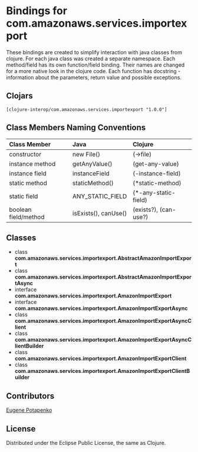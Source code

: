 # Bindings for com.amazonaws.services.importexport

These bindings are created to simplify interaction with java classes from clojure.
For each java class was created a separate namespace.
Each method/field has its own function/field binding.
Their names are changed for a more native look in the clojure code. Each function has docstring - information about the parameters, return value and possible exceptions.

## Clojars

```
[clojure-interop/com.amazonaws.services.importexport "1.0.0"]
```

## Class Members Naming Conventions

| Class Member | Java | Clojure |
|:--|:--|:--|
| constructor | new File() | (->file) |
| instance method | getAnyValue() | (get-any-value) |
| instance field | instanceField | (-instance-field) |
| static method | staticMethod() | (*static-method) |
| static field | ANY_STATIC_FIELD | (*-any-static-field) |
| boolean field/method | isExists(), canUse() | (exists?), (can-use?) |

## Classes

- class **com.amazonaws.services.importexport.AbstractAmazonImportExport**
- class **com.amazonaws.services.importexport.AbstractAmazonImportExportAsync**
- interface **com.amazonaws.services.importexport.AmazonImportExport**
- interface **com.amazonaws.services.importexport.AmazonImportExportAsync**
- class **com.amazonaws.services.importexport.AmazonImportExportAsyncClient**
- class **com.amazonaws.services.importexport.AmazonImportExportAsyncClientBuilder**
- class **com.amazonaws.services.importexport.AmazonImportExportClient**
- class **com.amazonaws.services.importexport.AmazonImportExportClientBuilder**

## Contributors

[Eugene Potapenko](https://github.com/potapenko/)

## License

Distributed under the Eclipse Public License, the same as Clojure.

